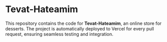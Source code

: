 # Tevat-Hateamim

This repository contains the code for **Tevat-Hateamim**, an online store for desserts. The project is automatically deployed to Vercel for every pull request, ensuring seamless testing and integration.